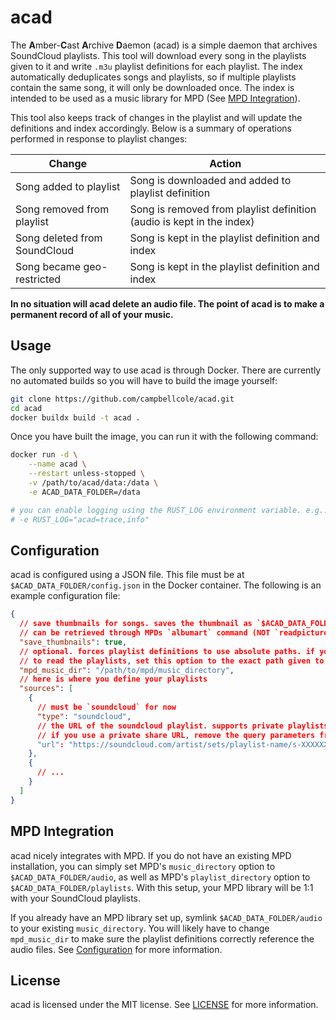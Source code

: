 # acad

The **A**mber-**C**ast **A**rchive **D**aemon (acad) is a simple daemon that archives
SoundCloud playlists. This tool will download every song in the playlists given to it
and write `.m3u` playlist definitions for each playlist. The index automatically deduplicates
songs and playlists, so if multiple playlists contain the same song, it will only be downloaded once.
The index is intended to be used as a music library for MPD (See [MPD Integration](#mpd-integration)).

This tool also keeps track of changes in the playlist and will update the definitions and index accordingly.
Below is a summary of operations performed in response to playlist changes:

| Change                       | Action                                                                |
| ---------------------------- | --------------------------------------------------------------------- |
| Song added to playlist       | Song is downloaded and added to playlist definition                   |
| Song removed from playlist   | Song is removed from playlist definition (audio is kept in the index) |
| Song deleted from SoundCloud | Song is kept in the playlist definition and index                     |
| Song became geo-restricted   | Song is kept in the playlist definition and index                     |

**In no situation will acad delete an audio file. The point of acad is to make a permanent record of all of your music.**

## Usage

The only supported way to use acad is through Docker. There are currently no automated builds so you will have to build
the image yourself:

```sh
git clone https://github.com/campbellcole/acad.git
cd acad
docker buildx build -t acad .
```

Once you have built the image, you can run it with the following command:

```sh
docker run -d \
    --name acad \
    --restart unless-stopped \
    -v /path/to/acad/data:/data \
    -e ACAD_DATA_FOLDER=/data

# you can enable logging using the RUST_LOG environment variable. e.g.:
# -e RUST_LOG="acad=trace,info"
```

## Configuration

acad is configured using a JSON file. This file must be at `$ACAD_DATA_FOLDER/config.json` in the Docker container.
The following is an example configuration file:

```json
{
  // save thumbnails for songs. saves the thumbnail as `$ACAD_DATA_FOLDER/audio/<id>/cover.jpg`
  // can be retrieved through MPDs `albumart` command (NOT `readpicture`!)
  "save_thumbnails": true,
  // optional. forces playlist definitions to use absolute paths. if you are having trouble getting MPD
  // to read the playlists, set this option to the exact path given to MPD's `music_directory` option
  "mpd_music_dir": "/path/to/mpd/music_directory",
  // here is where you define your playlists
  "sources": [
    {
      // must be `soundcloud` for now
      "type": "soundcloud",
      // the URL of the soundcloud playlist. supports private playlists if URL is a private share URL.
      // if you use a private share URL, remove the query parameters from the URL so it looks like this:
      "url": "https://soundcloud.com/artist/sets/playlist-name/s-XXXXXXXXXXX"
    },
    {
      // ...
    }
  ]
}
```

## MPD Integration

acad nicely integrates with MPD. If you do not have an existing MPD installation, you can simply set
MPD's `music_directory` option to `$ACAD_DATA_FOLDER/audio`, as well as MPD's `playlist_directory` option
to `$ACAD_DATA_FOLDER/playlists`. With this setup, your MPD library will be 1:1 with your SoundCloud playlists.

If you already have an MPD library set up, symlink `$ACAD_DATA_FOLDER/audio` to your existing `music_directory`.
You will likely have to change `mpd_music_dir` to make sure the playlist definitions correctly reference the
audio files. See [Configuration](#configuration) for more information.

## License

acad is licensed under the MIT license. See [LICENSE](LICENSE) for more information.
